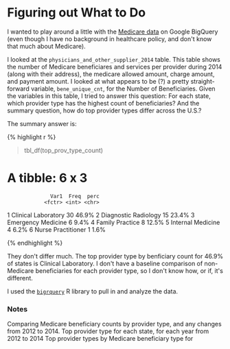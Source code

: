 # Figuring out What to Do
I wanted to play around a little with the [Medicare data](https://cloud.google.com/bigquery/public-data/medicare) on Google BigQuery (even though I have no background in healthcare policy, and don't know that much about Medicare).

I looked at the `physicians_and_other_supplier_2014` table. This table shows the number of Medicare beneficiares and services per provider during 2014 (along with their address), the medicare allowed amount, charge amount, and payment amount. I looked at what appears to be (?) a pretty straight-forward variable, `bene_unique_cnt`, for the Number of Beneficiaries. Given the variables in this table, I tried to answer this question: For each state, which provider type has the highest count of beneficiaries? And the summary question, how do top provider types differ across the U.S.?

The summary answer is:

{% highlight r %}
> tbl_df(top_prov_type_count)
# A tibble: 6 x 3
                  Var1  Freq  perc
                <fctr> <int> <chr>
1  Clinical Laboratory    30 46.9%
2 Diagnostic Radiology    15 23.4%
3   Emergency Medicine     6  9.4%
4      Family Practice     8 12.5%
5    Internal Medicine     4  6.2%
6   Nurse Practitioner     1  1.6%

{% endhighlight %}

They don't differ much. The top provider type by benficiary count for 46.9% of states is Clinical Laboratory. I don't have a baseline comparison of non-Medicare beneficiaries for each provider type, so I don't know how, or if, it's different.

I used the [`bigrquery`](https://github.com/rstats-db/bigrquery) R library to pull in and analyze the data.


### Notes

Comparing Medicare beneficiary counts by provider type, and any changes from 2012 to 2014.
Top provider type for each state, for each year from 2012 to 2014
Top provider types by Medicare beneficiary type for
